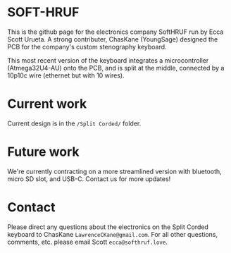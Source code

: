 # SOFT-HRUF
This is the github page for the electronics company SoftHRUF run by Ecca Scott Urueta.
A strong contributer, ChasKane (YoungSage) designed the PCB for the company's custom
stenography keyboard.

This most recent version of the keyboard integrates a microcontroller (Atmega32U4-AU)
onto the PCB, and is split at the middle, connected by a 10p10c wire (ethernet but with 10
wires).

# Current work
Current design is in the `/Split Corded/` folder.

# Future work
We're currently contracting on a more streamlined version with bluetooth, micro SD slot, and USB-C. Contact us for more updates!

# Contact
Please direct any questions about the electronics on the Split Corded keyboard to ChasKane `LawrenceCKane@gmail.com`.
For all other questions, comments, etc. please email Scott `ecca@softhruf.love`.

